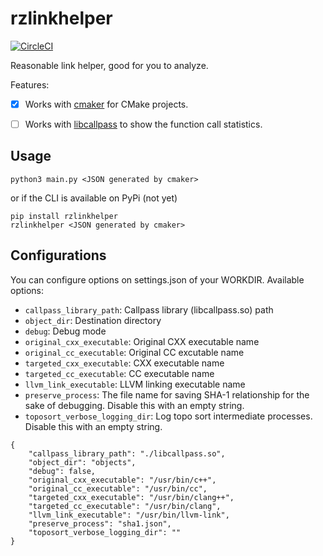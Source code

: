 # rzlinkhelper

[![CircleCI](https://circleci.com/gh/outloudvi/rzlinkhelper/tree/master.svg?style=svg)](https://circleci.com/gh/outloudvi/rzlinkhelper/tree/master)

Reasonable link helper, good for you to analyze.

Features:

- [x] Works with [cmaker](https://github.com/SchrodingerZhu/cmaker) for CMake projects.
- [ ] Works with [libcallpass](https://github.com/cuhk-lambda/callgraph-generator) to show the function call statistics.


## Usage

``` shell
python3 main.py <JSON generated by cmaker>
```

or if the CLI is available on PyPi (not yet)

``` shell
pip install rzlinkhelper
rzlinkhelper <JSON generated by cmaker>
```

## Configurations

You can configure options on settings.json of your WORKDIR. Available options:
* `callpass_library_path`: Callpass library (libcallpass.so) path
* `object_dir`: Destination directory
* `debug`: Debug mode
* `original_cxx_executable`: Original CXX executable name 
* `original_cc_executable`: Original CC excutable name
* `targeted_cxx_executable`: CXX executable name
* `targeted_cc_executable`: CC executable name
* `llvm_link_executable`: LLVM linking executable name
* `preserve_process`: The file name for saving SHA-1 relationship for the sake of debugging. Disable this with an empty string.
* `toposort_verbose_logging_dir`: Log topo sort intermediate processes. Disable this with an empty string.


``` jsonc
{
    "callpass_library_path": "./libcallpass.so",
    "object_dir": "objects",
    "debug": false,
    "original_cxx_executable": "/usr/bin/c++",
    "original_cc_executable": "/usr/bin/cc",
    "targeted_cxx_executable": "/usr/bin/clang++",
    "targeted_cc_executable": "/usr/bin/clang",
    "llvm_link_executable": "/usr/bin/llvm-link",
    "preserve_process": "sha1.json",
    "toposort_verbose_logging_dir": ""
}
```